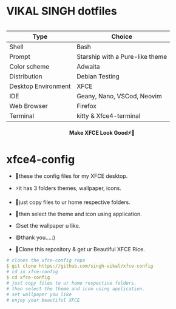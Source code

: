 # VIKAL SINGH dotfiles

<img title="Rice" src="images/Linux Rice.png" alt="">

| Type                | Choice         |
| ------------------- | -------------- |
| Shell               | Bash           |
| Prompt              | Starship with a Pure-like theme |
| Color scheme        | Adwaita |
| Distribution        | Debian Testing      |
| Desktop Environment |      XFCE    |
| IDE                 | Geany, Nano, VSCod, Neovim  |
| Web Browser         | Firefox        |
| Terminal            | kitty & Xfce4-terminal      |
<div align="center">
<h4>Make XFCE Look Good⚡👀 <h1>
</div>


# xfce4-config
- 👀these the config files for my XFCE desktop.
- ⚡it has 3 folders themes, wallpaper, icons.
- 💞️just copy files to ur home respective folders.
- 💬then select the theme and icon using application.
- 😊set the wallpaper u like.
- 😄thank you....:)


- 🔭Clone this repository & get ur Beautiful XFCE Rice.

```yaml
# clones the xfce-config repo
$ git clone https://github.com/singh-vikal/xfce-config
# cd in xfce-config
$ cd xfce-config
# just copy files to ur home respective folders.
# then select the theme and icon using application.
# set wallpaper you like
# enjoy your beautiful XFCE
```

